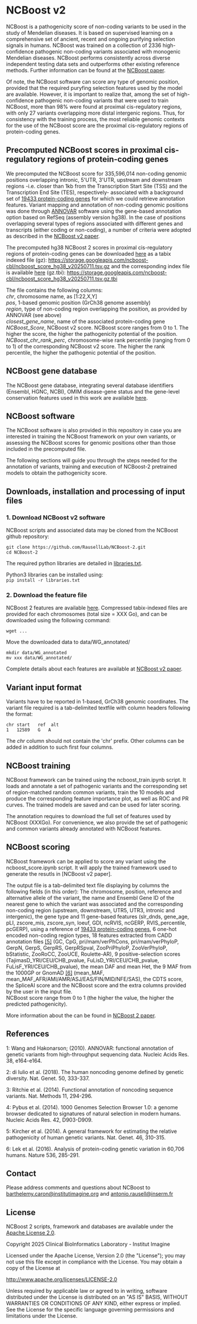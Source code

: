 # NCBoost v2
[]()  

NCBoost is a pathogenicity score of non-coding variants to be used in the study of Mendelian diseases. It is based on supervised learning on a comprehensive set of ancient, recent and ongoing purifying selection signals in humans. NCBoost was trained on a collection of 2336 high-confidence pathogenic non-coding variants associated with monogenic Mendelian diseases. NCBoost performs consistently across diverse independent testing data sets and outperforms other existing reference methods. Further information can be found at the [NCBoost paper]().

Of note, the NCBoost software can score any type of genomic position, provided that the required puryfing selection features used by the model are available. However, it is important to realize that, among the set of high-confidence pathogenic non-coding variants that were used to train NCBoost, more than 98%  were found at proximal cis-regulatory regions, with only 27 variants overlapping more distal intergenic regions. Thus, for consistency with the training process, the most reliable genomic contexts for the use of the NCBoost score are the proximal cis-regulatory regions of protein-coding genes.

## Precomputed NCBoost scores in proximal cis-regulatory regions of protein-coding genes

We precomputed the NCBoost score for 335,596,014 non-coding genomic positions overlapping intronic, 5'UTR, 3'UTR, upstream and downstream regions -i.e. closer than 1kb from the Transcription Start Site (TSS) and the Transcription End Site (TES), respectively- associated with a background set of [19433 protein-coding genes](https://github.com/RausellLab/NCBoost-2/tree/master/data#file-genedb_ncboost2.tsv) for which we could retrieve annotation features. Variant mapping and annotation of non-coding genomic positions was done through [ANNOVAR](http://annovar.openbioinformatics.org/en/latest/user-guide/download/) software using the gene-based annotation option based on RefSeq (assembly version hg38). In the case of positions overlapping several types of regions associated with different genes and transcripts (either coding or non-coding), a number of criteria were adopted as described in the [NCBoost v2 paper]().

The precomputed hg38 NCBoost 2 scores in proximal cis-regulatory regions of protein-coding genes can be downloaded [here](https://storage.googleapis.com/ncboost-cbl/ncboost_score_hg38_v20250711.tsv.gz) as a tabix indexed file (gz):
https://storage.googleapis.com/ncboost-cbl/ncboost_score_hg38_v20250711.tsv.gz
and the corresponding index file is available [here](https://storage.googleapis.com/ncboost-cbl/ncboost_score_hg38_v20250711.tsv.gz.tbi) (gz.tbi):
https://storage.googleapis.com/ncboost-cbl/ncboost_score_hg38_v20250711.tsv.gz.tbi

The file contains the following columns:  
*chr*, chromosome name, as [1:22,X,Y]  
*pos*, 1-based genomic position (GrCh38 genome assembly)  
*region*, type of non-coding region overlapping the position, as provided by ANNOVAR (see above)  
*closest_gene_name*, name of the associated protein-coding gene  
*NCBoost_Score*, NCBoost v2 score. NCBoost score ranges from 0 to 1. The higher the score, the higher the pathogenicity potential of the position.  
*NCBoost_chr_rank_perc*, chromosome-wise rank percentile (ranging from 0 to 1) of the corresponding NCBoost v2 score. The higher the rank percentile, the higher the pathogenic potential of the position.  

## NCBoost gene database
The NCBoost gene database, integrating several database identifiers (Ensembl, HGNC, NCBI), OMIM disease-gene status and the gene-level conservation features used in this work are available [here](https://github.com/RausellLab/NCBoost-2/tree/master/data/geneDB_ncboost2.tsv).

## NCBoost software
The NCBoost software is also provided in this repository in case you are interested in training the NCBoost framework on your own variants, or assessing the NCBoost scores for genomic positions other than those included in the precomputed file.

The following sections will guide you through the steps needed for the annotation of variants, training and execution of NCBoost-2 pretrained models to obtain the pathogenicity score.


## Downloads, installation and processing of input files

### 1. Download NCBoost v2 software

NCBoost scripts and associated data may be cloned from the NCBoost github repository:
```
git clone https://github.com/RausellLab/NCBoost-2.git
cd NCBoost-2
```
The required python libraries are detailed in [libraries.txt](https://github.com/RausellLab/NCBoost-2/blob/master/libraries.txt).

Python3 libraries can be installed using:  
`pip install -r libraries.txt`

### 2. Download the feature file

NCBoost 2 features are available [here](). Compressed tabix-indexed files are provided for each chromosomes (total size = XXX Go), and can be downloaded using the following command:
```
wget ...
```
Move the downloaded data to data/WG_annotated/
```
mkdir data/WG_annotated
mv xxx data/WG_annotated/
```

Complete details about each features are available at [NCBoost v2 paper]().

## Variant input format
Variants have to be reported in 1-based, GrCh38 genomic coordinates. The variant file required is a tab-delimited textfile with column headers following the format:
```
chr start   ref  alt
1   12589   G   A
```

The *chr* column should not contain the 'chr' prefix.
Other columns can be added in addition to such first four columns.

## NCBoost training
NCBoost framework can be trained using the ncboost_train.ipynb script. It loads and annotate a set of pathogenic variants and the corresponding set of region-matched random common variants, train the 10 models and produce the corresponding feature importance plot, as well as ROC and PR curves. The trained models are saved and can be used for later scoring.

The annotation requires to download the full set of features used by NCBoost (XXXGo). For convenience, we also provide the set of pathogenic and common variants already annotated with NCBoost features.

## NCBoost scoring
NCBoost framework can be applied to score any variant using the ncboost_score.ipynb script. It will apply the trained framework used to generate the resutls in [NCBoost v2 paper].

The output file is a tab-delimited text file displaying by columns the following fields (in this order): The chromosome, position, reference and alternative allele of the variant, the name and Ensembl Gene ID of the nearest gene to which the variant was associated and the corresponding non-coding region (upstream, downstream, UTR5, UTR3, intronic and intergenic), the gene type and 11 gene-based features (slr_dnds, gene_age, pLI, zscore_mis, zscore_syn, loeuf, GDI, ncRVIS,
ncGERP, RVIS_percentile, pcGERP), using a reference of [19433 protein-coding genes](https://github.com/RausellLab/NCBoost-2/tree/master/data#file-genedb_ncboost2.tsv), 6 one-hot encoded non-coding region types, 18 features extracted from CADD annotation files [[5]](https://github.com/RausellLab/NCBoost#references) (GC, CpG, pri/mam/verPhCons, pri/mam/verPhyloP, GerpN, GerpS, GerpRS, GerpRSpval, ZooPriPhyloP, ZooVerPhyloP, bStatistic, ZooRoCC, ZooUCE, Roulette-AR), 9 positive-selection scores (TajimasD_YRI/CEU/CHB_pvalue, FuLisD_YRI/CEU/CHB_pvalue, FuLisF_YRI/CEU/CHB_pvalue), the mean DAF and mean Het, the 9 MAF from the 1000GP or GnomAD [[6]](https://github.com/RausellLab/NCBoost#references) (mean_MAF, mean_MAF_AFR/AMI/AMR/ASJ/EAS/FIN/MID/NFE/SAS), the CDTS score, the SpliceAI score and the NCBoost score and the extra columns provided by the user in the input file.  
NCBoost score range from 0 to 1 (the higher the value, the higher the predicted pathogenicity).  

More information about the can be found in [NCBoost 2 paper]().  


## References
1: Wang and Hakonarson; (2010). ANNOVAR: functional annotation of genetic variants from high-throughput sequencing data. Nucleic Acids Res. 38, e164-e164.

2: di Iulio et al. (2018). The human noncoding genome defined by genetic diversity. Nat. Genet. 50, 333-337.

3: Ritchie et al. (2014). Functional annotation of noncoding sequence variants. Nat. Methods 11, 294-296.

4: Pybus et al. (2014). 1000 Genomes Selection Browser 1.0: a genome browser dedicated to signatures of natural selection in modern humans. Nucleic Acids Res. 42, D903-D909.

5: Kircher et al. (2014). A general framework for estimating the relative pathogenicity of human genetic variants. Nat. Genet. 46, 310-315.

6: Lek et al. (2016). Analysis of protein-coding genetic variation in 60,706 humans. Nature 536, 285-291.

## Contact
Please address comments and questions about NCBoost to barthelemy.caron@institutimagine.org and antonio.rausell@inserm.fr

## License
NCBoost 2 scripts, framework and databases are available under the [Apache License 2.0](https://github.com/RausellLab/NCBoost-2/tree/master/LICENSE).

Copyright 2025 Clinical BioInformatics Laboratory - Institut Imagine

Licensed under the Apache License, Version 2.0 (the "License");
you may not use this file except in compliance with the License.
You may obtain a copy of the License at

   http://www.apache.org/licenses/LICENSE-2.0

Unless required by applicable law or agreed to in writing, software
distributed under the License is distributed on an "AS IS" BASIS,
WITHOUT WARRANTIES OR CONDITIONS OF ANY KIND, either express or implied.
See the License for the specific language governing permissions and
limitations under the License.
